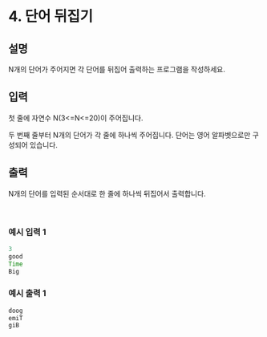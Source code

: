 # 4. 단어 뒤집기
   
## 설명

N개의 단어가 주어지면 각 단어를 뒤집어 출력하는 프로그램을 작성하세요.

## 입력

첫 줄에 자연수 N(3<=N<=20)이 주어집니다.

두 번째 줄부터 N개의 단어가 각 줄에 하나씩 주어집니다. 단어는 영어 알파벳으로만 구성되어 있습니다.

## 출력

N개의 단어를 입력된 순서대로 한 줄에 하나씩 뒤집어서 출력합니다.

<br>

### 예시 입력 1

```java
3
good
Time
Big
```

### 예시 출력 1

```java
doog
emiT
giB
```